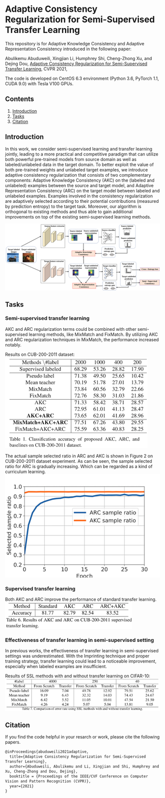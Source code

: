 # Adaptive Consistency Regularization for Semi-Supervised Transfer Learning

This repository is for Adaptive Knowledge Consistency and Adaptive Representation Consistency introduced in the following paper:
 
Abulikemu Abuduweili, Xingjian Li, Humphrey Shi, Cheng-Zhong Xu, and Dejing Dou, [Adaptive Consistency Regularization for Semi-Supervised Transfer Learning](https://arxiv.org/abs/2103.02193), CVPR 2021,  
 

The code is developed on CentOS 6.3 environment (Python 3.6, PyTorch 1.1, CUDA 9.0) with Tesla V100 GPUs.

## Contents
1. [Introduction](#Introduction)
2. [Tasks](#Tasks)
3. [Citation](#citation)


## Introduction
In this work, we consider semi-supervised learning and transfer learning jointly, 
leading to a more practical and competitive paradigm that can utilize both powerful pre-trained models from source domain as well as labeled/unlabeled data in the target domain. 
To better exploit the value of both pre-trained weights and unlabeled target examples, we introduce adaptive consistency regularization that consists of two complementary components: 
Adaptive Knowledge Consistency (AKC) on the (labeled and unlabeled) examples between the source and target model, 
and Adaptive Representation Consistency (ARC) on the target model between labeled and unlabeled examples. 
Examples involved in the consistency regularization are adaptively selected according to their potential contributions (measured by prediction entropy) to
the target task.  Moreover, our algorithm is orthogonal to existing methods and thus able to gain additional improvements on top of the existing semi-supervised learning methods.

![model](figs/model.png)

## Tasks
### Semi-supervised transfer learning 
AKC and ARC regularization terms could be combined with other semi-supervised learning methods, 
like MixMatch and FixMatch. By utilizing AKC and ARC regularization techniques in MixMatch, the performance increased notably.

Results on CUB-200-2011 dataset:  
![cub200](figs/cub200.png)

The actual sample selected ratio in ARC and AKC is shown in Figure 2 on CUB-200-2011 dataset experiment. 
As can be seen, the sample selected ratio for ARC is gradually increasing. Which can be regarded as a kind of curriculum learning.  
![sample_ratio](figs/sample_ratio.png)

### Supervised transfer learning 
Both AKC and ARC improve the performance of standard transfer learning.    
![supervised](figs/supervised.png)

### Effectiveness of transfer learning in semi-supervised setting
In previous works, the effectiveness of transfer learning in semi-supervised settings was underestimated. 
With the Imprinting technique and proper training strategy, transfer learning could lead to a noticeable improvement, especially when labeled examples are insufficient.

Results of SSL methods with and without transfer learning on CIFAR-10:  
![tf_ssl](figs/tf_ssl.png)  


## Citation
If you find the code helpful in your resarch or work, please cite the following papers.
```
@inProceedings{abuduweili2021adaptive,
  title={Adaptive Consistency Regularization for Semi-Supervised Transfer Learning},
  author={Abuduweili, Abulikemu and Li, Xingjian and Shi, Humphrey and Xu, Cheng-Zhong and Dou, Dejing},
  booktitle = {Proceedings of the IEEE/CVF Conference on Computer Vision and Pattern Recognition (CVPR)},
  year={2021}
}
```

